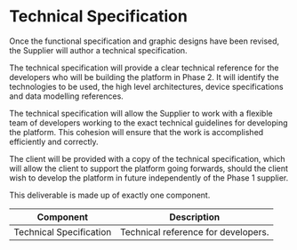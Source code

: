# Technical Specification

Once the functional specification and graphic designs have been revised, the Supplier will author a technical specification.

The technical specification will provide a clear technical reference for the developers who will be building the platform in Phase 2. It will identify the technologies to be used, the high level architectures, device specifications and data modelling references.

The technical specification will allow the Supplier to work with a flexible team of developers working to the exact technical guidelines for developing the platform. This cohesion will ensure that the work is accomplished efficiently and correctly.

The client will be provided with a copy of the technical specification, which will allow the client to support the platform going forwards, should the client wish to develop the platform in future independently of the Phase 1 supplier. 

This deliverable is made up of exactly one component.

| Component | Description |
| --------- | ----------- |
| Technical Specification | Technical reference for developers. |

